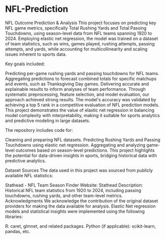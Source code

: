 # NFL-Prediction

NFL Outcome Prediction & Analysis
This project focuses on predicting key NFL game metrics, specifically Total Rushing Yards and Total Passing Touchdowns, using season-level data from NFL teams spanning 1920 to 2024. Employing elastic net regression, the model was trained on a dataset of team statistics, such as wins, games played, rushing attempts, passing attempts, and yards, while accounting for multicollinearity and scaling issues inherent to sports data.

Key goals included:

Predicting per-game rushing yards and passing touchdowns for NFL teams.
Aggregating predictions to forecast combined totals for specific matchups and events, such as Thanksgiving Day games.
Delivering accurate and explainable results to inform analyses of team performance.
Through systematic preprocessing, feature selection, and model evaluation, our approach achieved strong results. The model's accuracy was validated by achieving a top 5 rank in a competitive evaluation of NFL prediction models. This project demonstrates the value of elastic net regression in balancing model complexity with interpretability, making it suitable for sports analytics and predictive modeling in large datasets.

The repository includes code for:

Cleaning and preparing NFL datasets.
Predicting Rushing Yards and Passing Touchdowns using elastic net regression.
Aggregating and analyzing game-level outcomes based on season-level predictions.
This project highlights the potential for data-driven insights in sports, bridging historical data with predictive analytics.

Dataset Sources
The data used in this project was sourced from publicly available NFL statistics:

Stathead - NFL Team Season Finder
Website: Stathead
Description: Historical NFL team statistics from 1920 to 2024, including passing touchdowns, rushing yards, and other team-level metrics.
Acknowledgments
We acknowledge the contribution of the original dataset providers for making the data available for analysis. Elastic Net regression models and statistical insights were implemented using the following libraries:

R: caret, glmnet, and related packages.
Python (if applicable): scikit-learn, pandas, etc.
